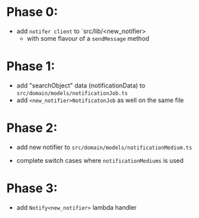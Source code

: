 # Phase 0:

- add `notifer client` to `src/lib/<new_notifier>
  - with some flavour of a `sendMessage` method

# Phase 1:

- add "searchObject" data (notificationData) to `src/domain/models/notificationJob.ts`
- add `<new_notifier>NotificatonJob` as well on the same file

# Phase 2:

- add new notifier to `src/domain/models/notificationMedium.ts`

- complete switch cases where `notificationMediums` is used

# Phase 3:

- add `Notify<new_notifier>` lambda handler
